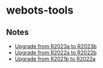 # webots-tools

## Notes

- [Upgrade from R2023a to R2023b](https://cyberbotics.com/doc/guide/from-2023a-to-2023b)
- [Upgrade from R2022a to R2022b](https://cyberbotics.com/doc/guide/from-2022a-to-2022b)
- [Upgrade from R2021b to R2022a](https://cyberbotics.com/doc/guide/from-2021b-to-2022a)